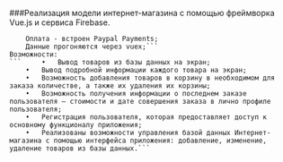 ###Реализация модели интернет-магазина с помощью фреймворка Vue.js и сервиса Firebase.
```	БД - Firestore Cloud (удалена);
	Оплата - встроен Paypal Payments;
	Данные прогоняются через vuex;```
Возможности:
``` 	•	Вывод товаров из базы данных на экран;
	•	Вывод подробной информации каждого товара на экран;
	•	Возможность добавления товаров в корзину в необходимом для заказа количестве, а также их удаления их корзины;
	•	Возможность получения информации о последнем заказе пользователя – стоимости и дате совершения заказа в лично профиле пользователя;
	•	Регистрация пользователя, которая предоставляет доступ к основному функционалу приложения;
	•	Реализованы возможности управления базой данных Интернет-магазина с помощью интерфейса приложения: добавление, изменение, удаление товаров из базы данных.```


	
